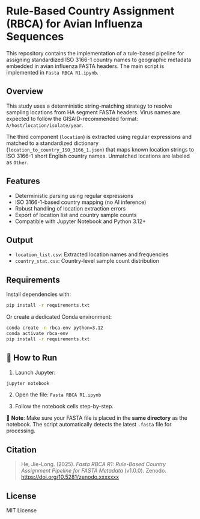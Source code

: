 # Rule-Based Country Assignment (RBCA) for Avian Influenza Sequences

This repository contains the implementation of a rule-based pipeline for assigning standardized ISO 3166-1 country names to geographic metadata embedded in avian influenza FASTA headers. The main script is implemented in `Fasta RBCA R1.ipynb`.

## Overview

This study uses a deterministic string-matching strategy to resolve sampling locations from HA segment FASTA headers. Virus names are expected to follow the GISAID-recommended format:  
`A/host/location/isolate/year`.  

The third component (`location`) is extracted using regular expressions and matched to a standardized dictionary (`location_to_country_ISO_3166_1.json`) that maps known location strings to ISO 3166-1 short English country names. Unmatched locations are labeled as `Other`.

## Features

- Deterministic parsing using regular expressions
- ISO 3166-1-based country mapping (no AI inference)
- Robust handling of location extraction errors
- Export of location list and country sample counts
- Compatible with Jupyter Notebook and Python 3.12+

## Output

- `location_list.csv`: Extracted location names and frequencies
- `country_stat.csv`: Country-level sample count distribution

## Requirements

Install dependencies with:

```bash
pip install -r requirements.txt
```

Or create a dedicated Conda environment:

```bash
conda create -n rbca-env python=3.12
conda activate rbca-env
pip install -r requirements.txt
```

## 🚀 How to Run

1. Launch Jupyter:

```bash
jupyter notebook
```

2. Open the file: `Fasta RBCA R1.ipynb`

3. Follow the notebook cells step-by-step.

📂 **Note**: Make sure your FASTA file is placed in the **same directory** as the notebook. The script automatically detects the latest `.fasta` file for processing.

## Citation

> He, Jie-Long. (2025). *Fasta RBCA R1: Rule-Based Country Assignment Pipeline for FASTA Metadata* (v1.0.0). Zenodo. https://doi.org/10.5281/zenodo.xxxxxxx

## License

MIT License
